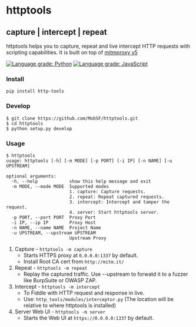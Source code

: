 # httptools

## capture | intercept | repeat
httptools helps you to capture, repeat and live intercept HTTP requests with scripting capabilities. It is built on top of [mitmproxy v5](https://mitmproxy.org/)

[![Language grade: Python](https://img.shields.io/lgtm/grade/python/g/MobSF/httptools.svg?logo=lgtm&logoWidth=18)](https://lgtm.com/projects/g/MobSF/httptools/context:python)
[![Language grade: JavaScript](https://img.shields.io/lgtm/grade/javascript/g/MobSF/httptools.svg?logo=lgtm&logoWidth=18)](https://lgtm.com/projects/g/MobSF/httptools/context:javascript)
### Install

```
pip install http-tools
```

### Develop
```
$ git clone https://github.com/MobSF/httptools.git
$ cd httptools
$ python setup.py develop
```

### Usage

```
$ httptools
usage: httptools [-h] [-m MODE] [-p PORT] [-i IP] [-n NAME] [-u UPSTREAM]

optional arguments:
  -h, --help            show this help message and exit
  -m MODE, --mode MODE  Supported modes
                        1. capture: Capture requests.
                        2. repeat: Repeat captured requests.
                        3. intercept: Intercept and tamper the request.
                        4. server: Start httptools server.
  -p PORT, --port PORT  Proxy Port
  -i IP, --ip IP        Proxy Host
  -n NAME, --name NAME  Project Name
  -u UPSTREAM, --upstream UPSTREAM
                        Upstream Proxy
```

1. Capture - `httptools -m capture`
   * Starts HTTPS proxy at `0.0.0.0:1337` by default.
   * Install Root CA cert from `http://mitm.it/`
2. Repeat - `httptools -m repeat`
   * Replay the captured traffic. Use --upstream to forwatd it to
     a fuzzer like BurpSuite or OWASP ZAP.
3. Intercept - `httptools -m intercept`
   * To Fiddle with HTTP request and response in live.
   * Use: `http_tools/modules/interceptor.py` (The location will be relative to where httptools is installed)
3. Server Web UI - `httptools -m server`
   * Starts the Web UI at `https://0.0.0.0:1337` by default.
